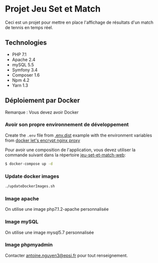 Projet Jeu Set et Match
=======

Ceci est un projet pour mettre en place l'affichage de résultats 
d'un match de tennis en temps réel.

## Technologies

- PHP 7.1
- Apache 2.4
- mySQL 5.5
- Symfony 3.4
- Composer 1.6
- Npm 4.2
- Yarn 1.3

## Déploiement par Docker

Remarque : Vous devez avoir Docker

### Avoir son propre environnement de développement

Create the `.env` file from [.env.dist](.env.dist) example with the
environment variables from [docker let's encrypt nginx proxy](https://github.com/JrCs/docker-letsencrypt-nginx-proxy-companion/wiki/Basic-usage)

Pour avoir une composition de l'application,
vous devez utiliser la commande suivant dans la répertoire 
[jeu-set-et-match-web](/):

```bash
$ docker-compose up -d
```

### Update docker images

```bash
./updateDockerImages.sh
```

### Image apache

On utilise une image php7.1.2-apache personnalisée

### Image mySQL

On utilise une image mysql5.7 personnalisée

### Image phpmyadmin

Contacter antoine.nguyen3@epsi.fr pour tout renseignement.
